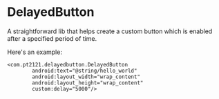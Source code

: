 DelayedButton
=============

A straightforward lib that helps create a custom button which is enabled after a specified period of time.

Here's an example:

```
<com.pt2121.delayedbutton.DelayedButton
        android:text="@string/hello_world"
        android:layout_width="wrap_content"
        android:layout_height="wrap_content"
        custom:delay="5000"/>
```
